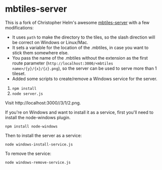 mbtiles-server
==============

This is a fork of Christopher Helm's awesome [mbtiles-server](https://github.com/chelm/mbtiles-server) with a few modifications:

* It uses `path` to make the directory to the tiles, so the slash direction will be correct on Windows or Linux/Mac.
* It sets a variable for the location of the .mbtiles, in case you want to stick them somewhere else.
* You pass the name of the .mbtiles without the extension as the first route parameter (`http://localhost:3000/<mbtiles name>/{y}/{x}/{z}.png`), so the server can be used to serve more than 1 tileset.
* Added some scripts to create/remove a Windows service for the server.

1. `npm install`
2. `node server.js`

Visit http://localhost:3000/<mbtiles-name>/3/1/2.png.

If you're on Windows and want to install it as a service, first you'll need to install the node-windows plugin.

`npm install node-windows`

Then to install the server as a service:

`node windows-install-service.js`

To remove the service:

`node windows-remove-service.js`

